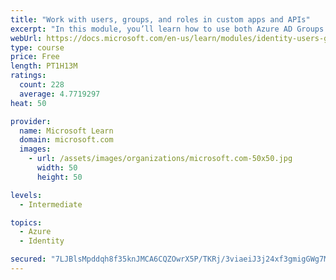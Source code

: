 ```yaml
---
title: "Work with users, groups, and roles in custom apps and APIs"
excerpt: "In this module, you’ll learn how to use both Azure AD Groups and Application Roles to provide fine grained access control to an application."
webUrl: https://docs.microsoft.com/en-us/learn/modules/identity-users-groups-approles/
type: course
price: Free
length: PT1H13M
ratings:
  count: 228
  average: 4.7719297
heat: 50

provider:
  name: Microsoft Learn
  domain: microsoft.com
  images:
    - url: /assets/images/organizations/microsoft.com-50x50.jpg
      width: 50
      height: 50

levels:
  - Intermediate

topics:
  - Azure
  - Identity

secured: "7LJBlsMpddqh8f35knJMCA6CQZOwrX5P/TKRj/3viaeiJ3j24xf3gmigGWg7MmuHHx1rigSk3/6DFoOrLnEGusn2Y6JVEQBP1C3/44WHwLmvgmSyI9RbXLnURFGiaE/3x0nI7rumsAMvbTh8A+qBP2aqP6Iw+aS3sTZIE5FrjN98TXgfOKjnPTMI/QAzY652XfCAtbneg262+HDYRYkfUuDC4MpHYBp541nOdrz1Buq2q4MINn///qntnRyVGlFKMrkugxfoHdgE3dZ2mVJCrtvdLJg8f3K1J+/zVVjzNB/7GRYIRRLGQa6cL43qnDntzPXScq+xSTj4Not+9iz6QNRw3kRw15kspDymP7Zsq0qgmBdfnFLpujuEMVzECvlOEl1wLh+XuUhnUI3I/rtHrL7AkjBgzKenpEui5Huvols=;SWCWwH/BmcXOcigx3AjLdQ=="
---
```



